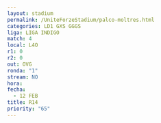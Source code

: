 ```yaml
---
layout: stadium
permalink: /UniteForzeStadium/palco-moltres.html
categories: LD1 GXS GGGS
liga: LIGA INDIGO
match: 4
local: L4O
r1: 0
r2: 0
out: OVG
ronda: "1"
stream: NO
hora: 
fecha:
  - 12 FEB
title: R14
priority: "65"
---
```

